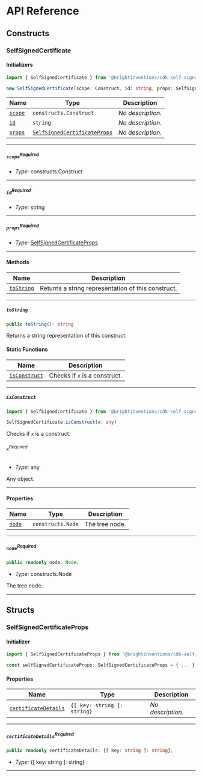 # API Reference <a name="API Reference" id="api-reference"></a>

## Constructs <a name="Constructs" id="Constructs"></a>

### SelfSignedCertificate <a name="SelfSignedCertificate" id="@brightinventions/cdk-self-signed-certificate.SelfSignedCertificate"></a>

#### Initializers <a name="Initializers" id="@brightinventions/cdk-self-signed-certificate.SelfSignedCertificate.Initializer"></a>

```typescript
import { SelfSignedCertificate } from '@brightinventions/cdk-self-signed-certificate'

new SelfSignedCertificate(scope: Construct, id: string, props: SelfSignedCertificateProps)
```

| **Name** | **Type** | **Description** |
| --- | --- | --- |
| <code><a href="#@brightinventions/cdk-self-signed-certificate.SelfSignedCertificate.Initializer.parameter.scope">scope</a></code> | <code>constructs.Construct</code> | *No description.* |
| <code><a href="#@brightinventions/cdk-self-signed-certificate.SelfSignedCertificate.Initializer.parameter.id">id</a></code> | <code>string</code> | *No description.* |
| <code><a href="#@brightinventions/cdk-self-signed-certificate.SelfSignedCertificate.Initializer.parameter.props">props</a></code> | <code><a href="#@brightinventions/cdk-self-signed-certificate.SelfSignedCertificateProps">SelfSignedCertificateProps</a></code> | *No description.* |

---

##### `scope`<sup>Required</sup> <a name="scope" id="@brightinventions/cdk-self-signed-certificate.SelfSignedCertificate.Initializer.parameter.scope"></a>

- *Type:* constructs.Construct

---

##### `id`<sup>Required</sup> <a name="id" id="@brightinventions/cdk-self-signed-certificate.SelfSignedCertificate.Initializer.parameter.id"></a>

- *Type:* string

---

##### `props`<sup>Required</sup> <a name="props" id="@brightinventions/cdk-self-signed-certificate.SelfSignedCertificate.Initializer.parameter.props"></a>

- *Type:* <a href="#@brightinventions/cdk-self-signed-certificate.SelfSignedCertificateProps">SelfSignedCertificateProps</a>

---

#### Methods <a name="Methods" id="Methods"></a>

| **Name** | **Description** |
| --- | --- |
| <code><a href="#@brightinventions/cdk-self-signed-certificate.SelfSignedCertificate.toString">toString</a></code> | Returns a string representation of this construct. |

---

##### `toString` <a name="toString" id="@brightinventions/cdk-self-signed-certificate.SelfSignedCertificate.toString"></a>

```typescript
public toString(): string
```

Returns a string representation of this construct.

#### Static Functions <a name="Static Functions" id="Static Functions"></a>

| **Name** | **Description** |
| --- | --- |
| <code><a href="#@brightinventions/cdk-self-signed-certificate.SelfSignedCertificate.isConstruct">isConstruct</a></code> | Checks if `x` is a construct. |

---

##### ~~`isConstruct`~~ <a name="isConstruct" id="@brightinventions/cdk-self-signed-certificate.SelfSignedCertificate.isConstruct"></a>

```typescript
import { SelfSignedCertificate } from '@brightinventions/cdk-self-signed-certificate'

SelfSignedCertificate.isConstruct(x: any)
```

Checks if `x` is a construct.

###### `x`<sup>Required</sup> <a name="x" id="@brightinventions/cdk-self-signed-certificate.SelfSignedCertificate.isConstruct.parameter.x"></a>

- *Type:* any

Any object.

---

#### Properties <a name="Properties" id="Properties"></a>

| **Name** | **Type** | **Description** |
| --- | --- | --- |
| <code><a href="#@brightinventions/cdk-self-signed-certificate.SelfSignedCertificate.property.node">node</a></code> | <code>constructs.Node</code> | The tree node. |

---

##### `node`<sup>Required</sup> <a name="node" id="@brightinventions/cdk-self-signed-certificate.SelfSignedCertificate.property.node"></a>

```typescript
public readonly node: Node;
```

- *Type:* constructs.Node

The tree node.

---


## Structs <a name="Structs" id="Structs"></a>

### SelfSignedCertificateProps <a name="SelfSignedCertificateProps" id="@brightinventions/cdk-self-signed-certificate.SelfSignedCertificateProps"></a>

#### Initializer <a name="Initializer" id="@brightinventions/cdk-self-signed-certificate.SelfSignedCertificateProps.Initializer"></a>

```typescript
import { SelfSignedCertificateProps } from '@brightinventions/cdk-self-signed-certificate'

const selfSignedCertificateProps: SelfSignedCertificateProps = { ... }
```

#### Properties <a name="Properties" id="Properties"></a>

| **Name** | **Type** | **Description** |
| --- | --- | --- |
| <code><a href="#@brightinventions/cdk-self-signed-certificate.SelfSignedCertificateProps.property.certificateDetails">certificateDetails</a></code> | <code>{[ key: string ]: string}</code> | *No description.* |

---

##### `certificateDetails`<sup>Required</sup> <a name="certificateDetails" id="@brightinventions/cdk-self-signed-certificate.SelfSignedCertificateProps.property.certificateDetails"></a>

```typescript
public readonly certificateDetails: {[ key: string ]: string};
```

- *Type:* {[ key: string ]: string}

---



